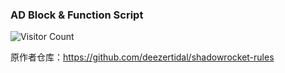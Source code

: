 ### AD Block & Function Script

![Visitor Count](https://profile-counter.glitch.me/ddgksf2013/count.svg)

原作者仓库：https://github.com/deezertidal/shadowrocket-rules
